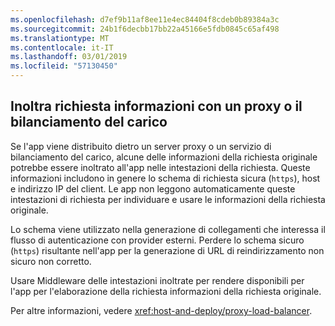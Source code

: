 ```yaml
---
ms.openlocfilehash: d7ef9b11af8ee11e4ec84404f8cdeb0b89384a3c
ms.sourcegitcommit: 24b1f6decbb17bb22a45166e5fdb0845c65af498
ms.translationtype: MT
ms.contentlocale: it-IT
ms.lasthandoff: 03/01/2019
ms.locfileid: "57130450"
---
```

## <a name="forward-request-information-with-a-proxy-or-load-balancer"></a>Inoltra richiesta informazioni con un proxy o il bilanciamento del carico

Se l'app viene distribuito dietro un server proxy o un servizio di bilanciamento del carico, alcune delle informazioni della richiesta originale potrebbe essere inoltrato all'app nelle intestazioni della richiesta. Queste informazioni includono in genere lo schema di richiesta sicura (`https`), host e indirizzo IP del client. Le app non leggono automaticamente queste intestazioni di richiesta per individuare e usare le informazioni della richiesta originale.

Lo schema viene utilizzato nella generazione di collegamenti che interessa il flusso di autenticazione con provider esterni. Perdere lo schema sicuro (`https`) risultante nell'app per la generazione di URL di reindirizzamento non sicuro non corretto.

Usare Middleware delle intestazioni inoltrate per rendere disponibili per l'app per l'elaborazione della richiesta informazioni della richiesta originale.

Per altre informazioni, vedere <xref:host-and-deploy/proxy-load-balancer>.
